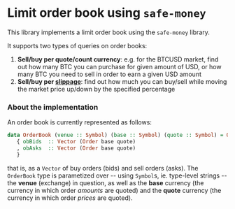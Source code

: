 # Limit order book using `safe-money`

This library implements a limit order book using the `safe-money` library.

It supports two types of queries on order books:

1. **Sell/buy per quote/count currency**: e.g. for the BTCUSD market, find out how many BTC you can purchase for given amount of USD, or how many BTC you need to sell in order to earn a given USD amount
2. **Sell/buy per [slippage](https://en.wikipedia.org/wiki/Slippage_(finance))**: find out how much you can buy/sell while moving the market price up/down by the specified percentage

### About the implementation

An order book is currently represented as follows:

```haskell
data OrderBook (venue :: Symbol) (base :: Symbol) (quote :: Symbol) = OrderBook
   { obBids  :: Vector (Order base quote)
   , obAsks  :: Vector (Order base quote)
   }
```

that is, as a `Vector` of buy orders (bids) and sell orders (asks). The `OrderBook` type is parametized over -- using `Symbol`s, ie. type-level strings -- the **venue** (exchange) in question, as well as the **base** currency (the currency in which order *amounts* are quoted) and the **quote** currency (the currency in which order *prices* are quoted). 
